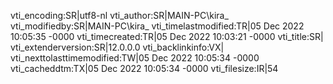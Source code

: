 vti_encoding:SR|utf8-nl
vti_author:SR|MAIN-PC\\kira_
vti_modifiedby:SR|MAIN-PC\\kira_
vti_timelastmodified:TR|05 Dec 2022 10:05:35 -0000
vti_timecreated:TR|05 Dec 2022 10:03:21 -0000
vti_title:SR|
vti_extenderversion:SR|12.0.0.0
vti_backlinkinfo:VX|
vti_nexttolasttimemodified:TW|05 Dec 2022 10:05:34 -0000
vti_cacheddtm:TX|05 Dec 2022 10:05:34 -0000
vti_filesize:IR|54
